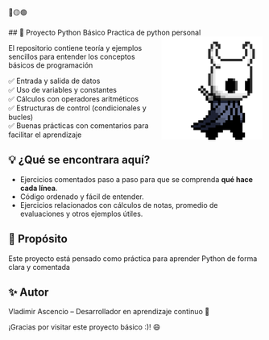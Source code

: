 <div align="left">🔴🟡🟢</div>
<br>
## 🐍 Proyecto Python Básico
Practica de python personal

<picture>
  <img align="right" src="https://raw.githubusercontent.com/TanZng/TanZng/master/assets/hollor_knight3.gif?raw=true" width="200"/>
</picture>

El repositorio contiene teoría y ejemplos sencillos para entender los conceptos básicos de programación

✅ Entrada y salida de datos  
✅ Uso de variables y constantes  
✅ Cálculos con operadores aritméticos  
✅ Estructuras de control (condicionales y bucles)  
✅ Buenas prácticas con comentarios para facilitar el aprendizaje

## 💡 ¿Qué se encontrara aquí?

- Ejercicios comentados paso a paso para que se comprenda **qué hace cada línea**.
- Código ordenado y fácil de entender.
- Ejercicios relacionados con cálculos de notas, promedio de evaluaciones y otros ejemplos útiles.


## 🎯 Propósito

Este proyecto está pensado como práctica para aprender Python de forma clara y comentada


## ✨ Autor
Vladimir Ascencio – Desarrollador en aprendizaje continuo 🚀

¡Gracias por visitar este proyecto básico :)! 😄
